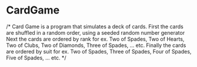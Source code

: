 # CardGame
/*
Card Game is a program that simulates a deck of cards.
First the cards are shuffled in a random order, using a seeded random number generator
Next the cards are ordered by rank for ex. Two of Spades, Two of Hearts, Two of Clubs, Two of Diamonds, Three of Spades, ... etc.
Finally the cards are ordered by suit for ex. Two of Spades, Three of Spades, Four of Spades, Five of Spades, ... etc.
*/
